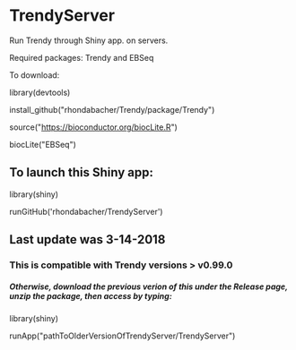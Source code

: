 # TrendyServer


Run Trendy through Shiny app. on servers.

Required packages: Trendy and EBSeq 

To download:

library(devtools)

install_github("rhondabacher/Trendy/package/Trendy")


source("https://bioconductor.org/biocLite.R")

biocLite("EBSeq")




## To launch this Shiny app:

library(shiny)

runGitHub('rhondabacher/TrendyServer')

## Last update was 3-14-2018
### This is compatible with Trendy versions > v0.99.0
##### Otherwise, download the previous verion of this under the Release page, unzip the package, then access by typing:

library(shiny)

runApp("pathToOlderVersionOfTrendyServer/TrendyServer")
